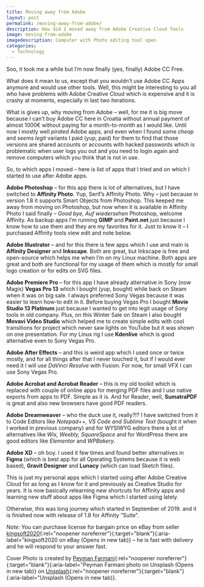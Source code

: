 ```yaml
---
title: Moving away from Adobe
layout: post
permalink: /moving-away-from-adobe/
description: How did I moved away from Adobe Creative Cloud Tools
image: moving-from-adobe
imagedescription: Computer with Photo editing tool open
categories:
  - Technology
---
```

Soo, it took me a while but I’m now finally (yes, finally) Adobe CC Free.

What does it mean to us, except that you wouldn’t use Adobe CC Apps anymore and would use other tools. Well, this might be interesting to you all who have problems with Adobe Creative Cloud which is expensive and it is crashy at moments, especially in last two iterations.

What is gives up, why moving from Adobe – well, for me it is big move because I can’t buy Adobe CC here in Croatia without annual payment of almost 1000€ without paying for a month-to-month as I would like. Until now I mostly well *pirated* Adobe apps, and even when I found some *cheap* and *seems legit* variants I paid (yup, paid) for them to find that those versions are shared accounts or accounts with hacked passwords which is problematic when user logs you out and you need to login again and remove computers which you think that is not in use.

So, to which apps I moved – here is list of apps that I tried and on which I started to use after Adobe apps.

**Adobe Photoshop** – for this app there is lot of alternatives, but I have switched to **Affinity Photo**. Yup, Serif’s Affinity Photo. Why – just because in version 1.8 it supports Smart Objects from Photoshop. This keeped me away from moving on Photoshop, but now when it is available in Affinity Photo I said finally – *Good bye, Auf wiedersehen* Photoshop, welcome Affinity. As backup apps I’m running **GIMP** and **Paint.net** just because I know how to use them and they are my favorites for it. Just to know it – I purchased Affinity tools view edit and note below.

**Adobe Illustrator** – and for this there is few apps which I use and main is **Affinity Designer** and **Inkscape**. Both are great, but Inkscape is free and open-source which helps me when I’m on my Linux machine. Both apps are great and both are functional for my usage of them which is mostly for small logo creation or for edits on SVG files.

**Adobe Premiere Pro** – for this app I have already alternative in Sony (now Magix) **Vegas Pro 13** which I bought (yup, bought) while back on Steam when it was on big sale. I always preferred Sony Vegas because it was easier to learn how-to edit in it. Before buying Vegas Pro I bought **Movie Studio 13 Platinum** just because I wanted to get into legit usage of Sony tools in old company. Plus, on this Winter Sale on Steam I also bought **Movavi Video Studio** which helped me to create simple edits with cool transitions for project which never saw lights on YouTube but it was shown on one presentation. For my Linux rig I use **Kdenlive** which is good alternative even to Sony Vegas Pro.

**Adobe After Effects** – and this is weird app which I used once or twice mostly, and for all things after that I never touched it, but if I would ever need it I will use *DaVinci Resolve* with Fusion. For now, for small VFX I can use Sony Vegas Pro.

**Adobe Acrobat and Acrobat Reader** – this is my old toolkit which is replaced with couple of online apps for merging PDF files and I use native exports from apps to PDF. Simple as it is. And for Reader, well, **SumatraPDF** is great and also new browsers have good PDF readers.

**Adobe Dreamweaver** – who the duck use it, really?!? I have switched from it to Code Editors like *Notepad++, VS Code and Sublime Text* (bought it when I worked in previous company) and for WYSIWYG editors there a lot of alternatives like *Wix, Weebly, SquareSpace* and for WordPress there are good editors like *Elementor* and *WPBakery*.

**Adobe XD** – oh boy. I used it few times and found better alternatives in **Figma** (which is best app for all Operating Systems because it is web based), **Gravit Designer** and **Lunacy** (which can load Sketch files).

This is just my personal apps which I started using after Adobe Creative Cloud for as long as I know for it and previously as Creative Studio for years. It is now basically relearning new shortcuts for Affinity apps and learning new stuff about apps like Figma which I started using lately.

Otherwise, this was long journey which started in September of 2019. and it is finished now with release of 1.8 for Affinity “Suite”.

*Note:* You can purchase license for bargain price on eBay from seller [kingsoft2020](https://www.ebay.com/usr/kingsoft2020){:rel="noopener noreferrer"}{:target="blank"}{:aria-label="kingsoft2020 on eBay (Opens in new tab)} – he is fast with delivery and he will respond to your answer fast.

Cover Photo is created by [Peyman Farmani](https://unsplash.com/@peymanfarmani?utm_source=unsplash&utm_medium=referral&utm_content=creditCopyText){:rel="noopener noreferrer"}{:target="blank"}{:aria-label="Peyman Farmani photo on Unsplash (Opens in new tab)} on [Unsplash](https://unsplash.com/s/photos/photoshop-cc?utm_source=unsplash&utm_medium=referral&utm_content=creditCopyText){:rel="noopener noreferrer"}{:target="blank"}{:aria-label="Unsplash (Opens in new tab)}.
